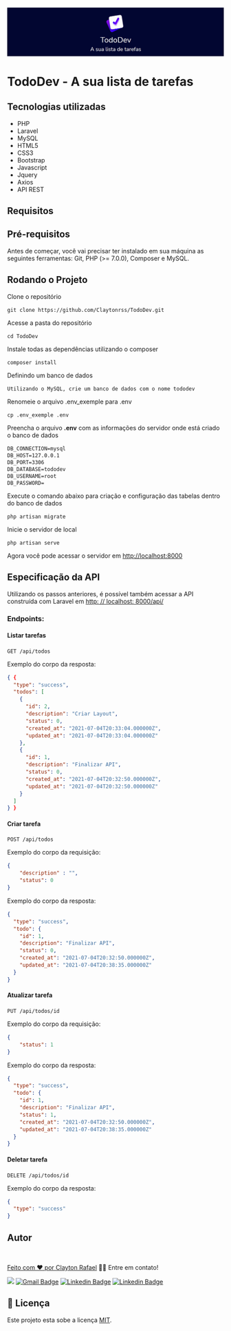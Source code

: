 <p align="center">
<img src="./public/images/logo-readme.png" width="800">
</p>

# TodoDev - A sua lista de tarefas

## Tecnologias utilizadas

-   PHP
-   Laravel
-   MySQL
-   HTML5
-   CSS3
-   Bootstrap
-   Javascript
-   Jquery
-   Axios
-   API REST

## Requisitos

## Pré-requisitos

Antes de começar, você vai precisar ter instalado em sua máquina as seguintes ferramentas: Git, PHP (>= 7.0.0), Composer e MySQL.

## Rodando o Projeto

Clone o repositório

    git clone https://github.com/Claytonrss/TodoDev.git

Acesse a pasta do repositório

    cd TodoDev

Instale todas as dependências utilizando o composer

    composer install

Definindo um banco de dados

    Utilizando o MySQL, crie um banco de dados com o nome tododev

Renomeie o arquivo .env_exemple para .env

    cp .env_exemple .env

Preencha o arquivo **.env** com as informações do servidor onde está criado o banco de dados

    DB_CONNECTION=mysql
    DB_HOST=127.0.0.1
    DB_PORT=3306
    DB_DATABASE=tododev
    DB_USERNAME=root
    DB_PASSWORD=

Execute o comando abaixo para criação e configuração das tabelas dentro do banco de dados

    php artisan migrate

Inicie o servidor de local

    php artisan serve

Agora você pode acessar o servidor em [http://localhost:8000](http://localhost:8000/)

## Especificação da API

Utilizando os passos anteriores, é possível também acessar a API construída com Laravel em [http: // localhost: 8000/api/](http://localhost:8000/api/)

### Endpoints:

#### Listar tarefas

`GET /api/todos`

Exemplo do corpo da resposta:

```JSON
{ {
  "type": "success",
  "todos": [
    {
      "id": 2,
      "description": "Criar Layout",
      "status": 0,
      "created_at": "2021-07-04T20:33:04.000000Z",
      "updated_at": "2021-07-04T20:33:04.000000Z"
    },
    {
      "id": 1,
      "description": "Finalizar API",
      "status": 0,
      "created_at": "2021-07-04T20:32:50.000000Z",
      "updated_at": "2021-07-04T20:32:50.000000Z"
    }
  ]
} }
```

#### Criar tarefa

`POST /api/todos`

Exemplo do corpo da requisição:

```JSON
{
	"description" : "",
	"status": 0
}
```

Exemplo do corpo da resposta:

```JSON
{
  "type": "success",
  "todo": {
    "id": 1,
    "description": "Finalizar API",
    "status": 0,
    "created_at": "2021-07-04T20:32:50.000000Z",
    "updated_at": "2021-07-04T20:38:35.000000Z"
  }
}
```

#### Atualizar tarefa

`PUT /api/todos/id`

Exemplo do corpo da requisição:

```JSON
{
	"status": 1
}
```

Exemplo do corpo da resposta:

```JSON
{
  "type": "success",
  "todo": {
    "id": 1,
    "description": "Finalizar API",
    "status": 1,
    "created_at": "2021-07-04T20:32:50.000000Z",
    "updated_at": "2021-07-04T20:38:35.000000Z"
  }
}
```

#### Deletar tarefa

`DELETE /api/todos/id`

Exemplo do corpo da resposta:

```JSON
{
  "type": "success"
}
```

## Autor

<a href="https://claytonrss.github.io/">
 <img style="border-radius: 50%;" src="https://avatars.githubusercontent.com/u/33030911?v=4" width="100px;" alt=""/>
 <br />
 
Feito com ❤️ por <a href="https://claytonrss.github.io/" title="Clayton Rafael">Clayton Rafael</a> 👋🏽 Entre em contato!

[![](https://img.shields.io/badge/WhatsApp-25D366?style=for-the-badge&logo=whatsapp&logoColor=white&link=https://wa.me/5511965280345)](https://wa.me/5511965280345) [![Gmail Badge](https://img.shields.io/badge/Gmail-D14836?style=for-the-badge&logo=gmail&logoColor=white&link=mailtoclayton.rssouza@gmail.com)](mailto:clayton.rssouza@gmail.com) [![Linkedin Badge](https://img.shields.io/badge/LinkedIn-0077B5?style=for-the-badge&logo=linkedin&logoColor=white&link=https://www.linkedin.com/in/clayton-rafael-62b908146/)](https://www.linkedin.com/in/clayton-rafael-62b908146/) [![Linkedin Badge](https://img.shields.io/badge/Instagram-E4405F?style=for-the-badge&logo=instagram&logoColor=white&link=https://www.instagram.com/clayton.rssouza/)](https://www.instagram.com/clayton.rssouza/)

## 📝 Licença

Este projeto esta sobe a licença [MIT](./LICENSE).
